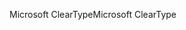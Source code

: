 <span data-ttu-id="e8e8a-101">Microsoft ClearType</span><span class="sxs-lookup"><span data-stu-id="e8e8a-101">Microsoft ClearType</span></span>